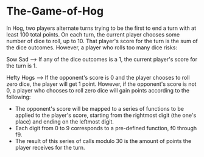 # The-Game-of-Hog

In Hog, two players alternate turns trying to be the first to end a turn with at least 100 total points. 
On each turn, the current player chooses some number of dice to roll, up to 10. 
That player's score for the turn is the sum of the dice outcomes. However, a player who rolls too many dice risks:

Sow Sad --> If any of the dice outcomes is a 1, the current player's score for the turn is 1.

Hefty Hogs --> If the opponent's score is 0 and the player chooses to roll zero dice, the player will get 1 point. However, if the opponent's score is not 0, a player who chooses to roll zero dice will gain points according to the following:
 - The opponent's score will be mapped to a series of functions to be applied to the player's score, starting from the rightmost digit (the one's place) and ending on the leftmost digit.
 - Each digit from 0 to 9 corresponds to a pre-defined function, f0 through f9.
 - The result of this series of calls modulo 30 is the amount of points the player receives for the turn.
